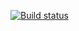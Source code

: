 [![Build status](https://ci.appveyor.com/api/projects/status/6o1l9dy0ngniv3k3?svg=true)](https://ci.appveyor.com/project/AlenaZaglada/bdd-page-object)
